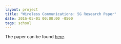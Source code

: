 ```yaml
---
layout: project
title: "Wireless Communications: 5G Research Paper"
date: 2016-05-01 00:00:00 -0500
tags: school
---
```


The paper can be found [here](/assets/2016-12-01-5g-review/report.pdf).
